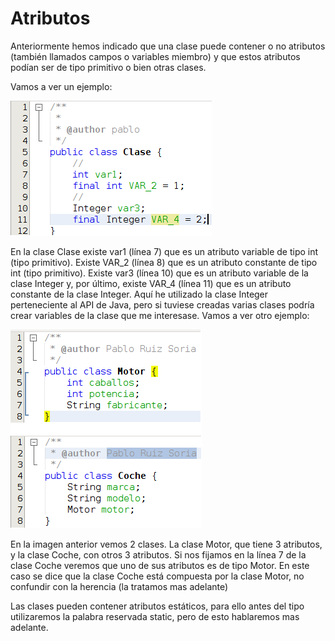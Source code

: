 # Atributos

Anteriormente hemos indicado que una clase puede contener o no atributos (también llamados campos o variables miembro) y que estos atributos podían ser de tipo primitivo o bien otras clases.

Vamos a ver un ejemplo:


![Ejemplo de código con atributos](img/Modulo3Clases-Atributos.png "Ejemplo de código con atributos")


En la clase Clase existe var1 (línea 7) que es un atributo variable de tipo int (tipo primitivo). Existe VAR\_2 (línea 8) que es un atributo constante de tipo int (tipo primitivo). Existe var3 (línea 10) que es un atributo variable de la clase Integer y, por último, existe VAR\_4 (línea 11) que es un atributo constante de la clase Integer. Aquí he utilizado la clase Integer perteneciente al API de Java, pero si tuviese creadas varias clases podría crear variables de la clase que me interesase. Vamos a ver otro ejemplo:


![Ejemplo de código con atributos y composición](img/Modulo3Clases-AtributosComposicion.png "Ejemplo de código con atributos y composición")


En la imagen anterior vemos 2 clases. La clase Motor, que tiene 3 atributos, y la clase Coche, con otros 3 atributos. Si nos fijamos en la línea 7 de la clase Coche veremos que uno de sus atributos es de tipo Motor. En este caso se dice que la clase Coche está compuesta por la clase Motor, no confundir con la herencia (la tratamos mas adelante)

Las clases pueden contener atributos estáticos, para ello antes del tipo utilizaremos la palabra reservada static, pero de esto hablaremos mas adelante.

